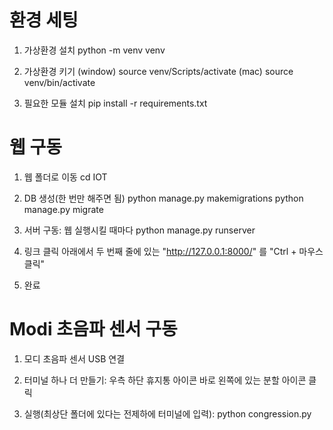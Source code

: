# 환경 세팅

1. 가상환경 설치
python -m venv venv

2. 가상환경 키기
(window) source venv/Scripts/activate
(mac) source venv/bin/activate

3. 필요한 모듈 설치
pip install -r requirements.txt

# 웹 구동

1. 웹 폴더로 이동
cd IOT

2. DB 생성(한 번만 해주면 됨)
python manage.py makemigrations
python manage.py migrate

3. 서버 구동: 웹 실행시킬 때마다
python manage.py runserver

4. 링크 클릭
아래에서 두 번째 줄에 있는 "http://127.0.0.1:8000/" 를 "Ctrl + 마우스클릭"

5. 완료

# Modi 초음파 센서 구동

1. 모디 초음파 센서 USB 연결

2. 터미널 하나 더 만들기: 우측 하단 휴지통 아이콘 바로 왼쪽에 있는 분할 아이콘 클릭

3. 실행(최상단 폴더에 있다는 전제하에 터미널에 입력): python congression.py
